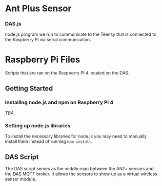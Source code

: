 # Ant Plus Sensor

### DAS.js
node.js program we run to communicate to the Teensy that is connected to the Raspberry Pi via serial communication.


# Raspberry Pi Files
Scripts that are ran on the Raspberry Pi 4 located on the DAS.

## Getting Started
### Installing node.js and npm on Raspberry Pi 4
*TBA*

### Setting up node.js libraries
To install the necessary libraries for node.js you may need to manually install them instead of running `npm install`.

## DAS Script
The DAS script serves as the middle-man between the ANT+ sensors and the DAS MQTT broker. It allows the sensors to show up as a virtual wireless sensor module.
